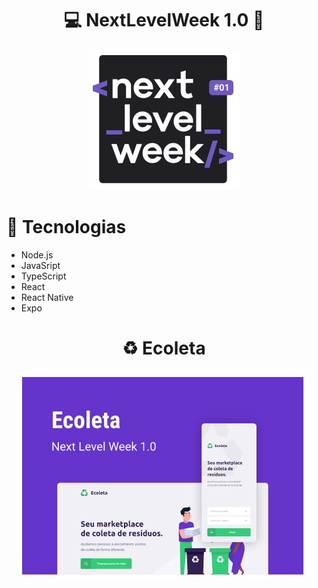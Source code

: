 <h1 align="center"> 💻 NextLevelWeek 1.0 🚀 </h1>
<p align="center"> <img src="/capa.JPG"></img> </p>



<h1> 🚀  Tecnologias</h1>
  <ul>
    <li>Node.js</li>
    <li>JavaSript</li>
    <li>TypeScript</li>
    <li>React</li>
    <li>React Native</li>
    <li>Expo</li>
  </ul>
    
<h1 align="center">♻️ Ecoleta </h1>
<p align="center"> <img src="/logo.JPG"></img> </p>
